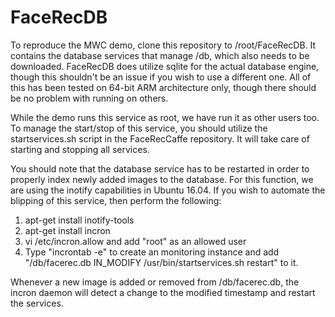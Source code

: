 # FaceRecDB

To reproduce the MWC demo, clone this repository to /root/FaceRecDB. It contains the database services that manage /db, which also needs to be downloaded. FaceRecDB does utilize sqlite for the actual database engine, though this shouldn't be an issue if you wish to use a different one. All of this has been tested on 64-bit ARM architecture only, though there should be no problem with running on others. 

While the demo runs this service as root, we have run it as other users too. To manage the start/stop of this service, you should utilize the startservices.sh script in the FaceRecCaffe repository. It will take care of starting and stopping all services.

You should note that the database service has to be restarted in order to properly index newly added images to the database. For this function, we are using the inotify capabilities in Ubuntu 16.04. If you wish to automate the blipping of this service, then perform the following:

1. apt-get install inotify-tools
2. apt-get install incron
3. vi /etc/incron.allow and add "root" as an allowed user
4. Type "incrontab -e" to create an monitoring instance and add "/db/facerec.db IN_MODIFY /usr/bin/startservices.sh restart" to it.

Whenever a new image is added or removed from /db/facerec.db, the incron daemon will detect a change to the modified timestamp and restart the services. 
